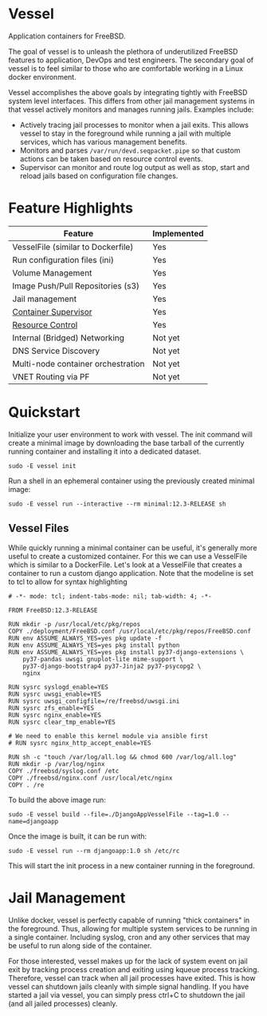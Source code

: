 # Vessel
Application containers for FreeBSD.

The goal of vessel is to unleash the plethora of underutilized FreeBSD features to application, DevOps and test engineers.  The secondary goal of vessel is to feel similar to those who are comfortable working in a Linux docker environment.

Vessel accomplishes the above goals by integrating tightly with FreeBSD system level interfaces.  This differs from other jail management systems in that vessel actively monitors and manages running jails.  Examples include:

* Actively tracing jail processes to monitor when a jail exits.  This allows vessel to stay in the foreground while running a jail with multiple services, which has various management benefits.
* Monitors and parses `/var/run/devd.seqpacket.pipe` so that custom actions can be taken based on resource control events.
* Supervisor can monitor and route log output as well as stop, start and reload jails based on configuration file changes.

# Feature Highlights

|Feature                                               | Implemented|
|------------------------------------------------------|------------|
| VesselFile (similar to Dockerfile)                   | Yes        |
| Run configuration files (ini)                        | Yes        |
| Volume Management                                    | Yes        |
| Image Push/Pull Repositories (s3)                    | Yes        |
| Jail management                                      | Yes        |
| [Container Supervisor](docs/supervisor.md)           | Yes        |
| [Resource Control](docs/ResourceControl.md)          | Yes        |
| Internal (Bridged) Networking                        | Not yet    |
| DNS Service Discovery                                | Not yet    |
| Multi-node container orchestration                   | Not yet    |
| VNET Routing via PF                                  | Not yet    |


# Quickstart

Initialize your user environment to work with vessel.  The init command will create a minimal image by downloading the base tarball of the currently running container and installing it into a dedicated dataset.

`sudo -E vessel init`

Run a shell in an ephemeral container using the previously created minimal image:

`sudo -E vessel run --interactive --rm minimal:12.3-RELEASE sh`

## Vessel Files

While quickly running a minimal container can be useful, it's generally more useful to create a customized container.  For this we can use a VesselFile which is similar to a DockerFile.  Let's look at a VesselFile that creates a container to run a custom django application.  Note that the modeline is set to tcl to allow for syntax highlighting

```
# -*- mode: tcl; indent-tabs-mode: nil; tab-width: 4; -*-

FROM FreeBSD:12.3-RELEASE

RUN mkdir -p /usr/local/etc/pkg/repos
COPY ./deployment/FreeBSD.conf /usr/local/etc/pkg/repos/FreeBSD.conf
RUN env ASSUME_ALWAYS_YES=yes pkg update -f
RUN env ASSUME_ALWAYS_YES=yes pkg install python
RUN env ASSUME_ALWAYS_YES=yes pkg install py37-django-extensions \
    py37-pandas uwsgi gnuplot-lite mime-support \
    py37-django-bootstrap4 py37-Jinja2 py37-psycopg2 \
    nginx

RUN sysrc syslogd_enable=YES
RUN sysrc uwsgi_enable=YES
RUN sysrc uwsgi_configfile=/re/freebsd/uwsgi.ini
RUN sysrc zfs_enable=YES
RUN sysrc nginx_enable=YES
RUN sysrc clear_tmp_enable=YES 

# We need to enable this kernel module via ansible first
# RUN sysrc nginx_http_accept_enable=YES

RUN sh -c "touch /var/log/all.log && chmod 600 /var/log/all.log"
RUN mkdir -p /var/log/nginx
COPY ./freebsd/syslog.conf /etc
COPY ./freebsd/nginx.conf /usr/local/etc/nginx
COPY . /re

```

To build the above image run:

`sudo -E vessel build --file=./DjangoAppVesselFile --tag=1.0 --name=djangoapp`

Once the image is built, it can be run with:

`sudo -E vessel run --rm djangoapp:1.0 sh /etc/rc`

This will start the init process in a new container running in the foreground.  

# Jail Management
Unlike docker, vessel is perfectly capable of running "thick containers" in the foreground.  Thus, allowing for multiple system services to be running in a single container.  Including syslog, cron and any other services that may be useful to run along side of the container. 

For those interested, vessel makes up for the lack of system event on jail exit by tracking process creation and exiting using kqueue process tracking.  Therefore, vessel can track when all jail processes have exited.  This is how vessel can shutdown jails cleanly with simple signal handling.  If you have started a jail via vessel, you can simply press ctrl+C to shutdown the jail (and all jailed processes) cleanly.



